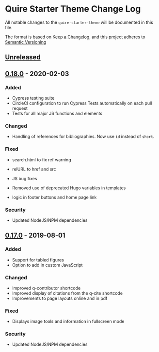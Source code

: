 # Quire Starter Theme Change Log

All notable changes to the `quire-starter-theme` will be documented in this file. 

The format is based on [Keep a Changelog](https://keepachangelog.com/en/1.0.0/), 
and this project adheres to [Semantic Versioning](https://semver.org/spec/v2.0.0.html)

## [Unreleased]

## [0.18.0] - 2020-02-03
### Added
+ Cypress testing suite
+ CircleCI configuration to run Cypress Tests automatically on each pull request
+ Tests for all major JS functions and elements

### Changed
* Handling of references for bibliographies. Now use `id` instead of `short`.

### Fixed
* search.html to fix ref warning
+ relURL to href and src
* JS bug fixes 
- Removed use of deprecated Hugo variables in templates 
* logic in footer buttons and home page link

### Security
* Updated NodeJS/NPM dependencies

## [0.17.0] - 2019-08-01
### Added
+ Support for tabled figures
+ Option to add in custom JavaScript

### Changed
+ Improved q-contributor shortcode
+ Improved display of citations from the q-cite shortcode
+ Improvements to page layouts online and in pdf

### Fixed
+ Displays image tools and information in fullscreen mode

### Security
* Updated NodeJS/NPM dependencies

[Unreleased]: https://github.com/gettypubs/quire-starter-theme/compare/v0.18.0...HEAD
[0.18.0]: https://github.com/gettypubs/quire-starter-theme/compare/v0.17.0...v0.18.0
[0.17.0]: https://github.com/gettypubs/quire-starter-theme/releases/tag/v0.17.0
